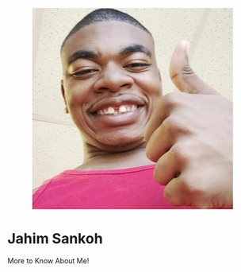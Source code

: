 <p align="center">
<img src="IMG_20220531_122425_177.jpg" width="405" height="405" alt=" "Jahim Sankoh">  
</p>


# Jahim Sankoh
More to Know About Me!
